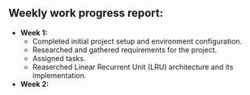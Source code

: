 ## Weekly work progress report:
- **Week 1:**
  - Completed initial project setup and environment configuration.
  - Researched and gathered requirements for the project.
  - Assigned tasks.
  - Reaserched Linear Recurrent Unit (LRU) architecture and its implementation.
- **Week 2:**
  